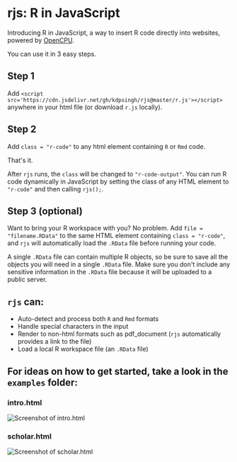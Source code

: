 # rjs: R in JavaScript

Introducing R in JavaScript, a way to insert R code directly into websites, powered by [OpenCPU](https://github.com/opencpu/opencpu).

You can use it in 3 easy steps.

## Step 1
Add `<script src='https://cdn.jsdelivr.net/gh/kdpsingh/rjs@master/r.js'></script>` anywhere in your html file (or download `r.js` locally).

## Step 2
Add `class = "r-code"` to any html element containing `R` or `Rmd` code.

That's it.

After `rjs` runs, the `class` will be changed to `"r-code-output"`. You can run R code dynamically in JavaScript by setting the class of any HTML element to `"r-code"` and then calling `rjs();`.

## Step 3 (optional)

Want to bring your R workspace with you? No problem. Add `file = "filename.RData"` to the same HTML element containing `class = "r-code"`, and `rjs` will automatically load the `.RData` file before running your code.

A single `.RData` file can contain multiple R objects, so be sure to save all the objects you will need in a single `.RData` file. Make sure you don't include any sensitive information in the `.RData` file because it will be uploaded to a public server.

## `rjs` can:
- Auto-detect and process both `R` and `Rmd` formats
- Handle special characters in the input
- Render to non-html formats such as pdf_document (`rjs` automatically provides a link to the file)
- Load a local R workspace file (an `.RData` file)

## For ideas on how to get started, take a look in the `examples` folder:

### intro.html

![Screenshot of intro.html](examples/intro.png)

### scholar.html

![Screenshot of scholar.html](examples/scholar.png)
